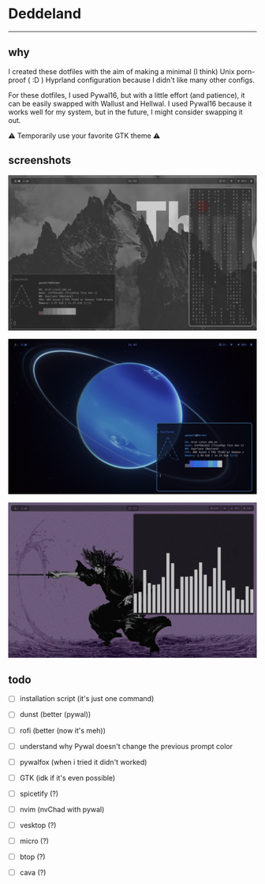# Deddeland

---

## why

I created these dotfiles with the aim of making a minimal (I think) Unix porn-proof ( :D ) Hyprland configuration because I didn't like many other configs.

For these dotfiles, I used Pywal16, but with a little effort (and patience), it can be easily swapped with Wallust and Hellwal. I used Pywal16 because it works well for my system, but in the future, I might consider swapping it out.

⚠ Temporarily use your favorite GTK theme ⚠

## screenshots

![ops...](screenshots/img1.png)

![ops...](screenshots/img2.png)

![ops...](screenshots/img3.png)

## todo

- [ ] installation script (it's just one command)

- [ ] dunst (better (pywal))

- [ ] rofi (better (now it's meh))

- [ ] understand why Pywal doesn't change the previous prompt color

- [ ] pywalfox (when i tried it didn't worked)

- [ ] GTK (idk if it's even possible)

- [ ] spicetify (?)

- [ ] nvim (nvChad with pywal)

- [ ] vesktop (?)

- [ ] micro (?)

- [ ] btop (?)

- [ ] cava (?)
